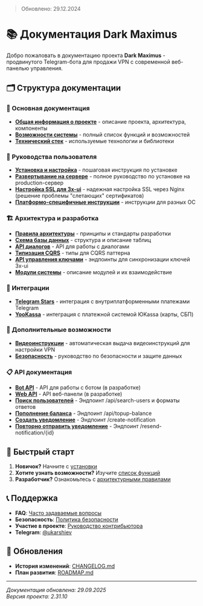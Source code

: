 > Обновлено: 29.12.2024
# 📚 Документация Dark Maximus

Добро пожаловать в документацию проекта **Dark Maximus** - продвинутого Telegram-бота для продажи VPN с современной веб-панелью управления.

## 🗂️ Структура документации

### 📖 Основная документация
- **[Общая информация о проекте](project-info.md)** - описание проекта, архитектура, компоненты
- **[Возможности системы](features.md)** - полный список функций и возможностей
- **[Технический стек](tech-stack.md)** - используемые технологии и библиотеки

### 🚀 Руководства пользователя
- **[Установка и настройка](installation.md)** - пошаговая инструкция по установке
- **[Развертывание на сервере](server-deployment.md)** - полное руководство по установке на production-сервер
- **[Настройка SSL для 3x-ui](ssl-setup-guide.md)** - надежная настройка SSL через Nginx (решение проблемы "слетающих" сертификатов)
- **[Платформо-специфичные инструкции](../instructions/)** - инструкции для разных ОС

### 🏗️ Архитектура и разработка
- **[Правила архитектуры](architecture-rules.md)** - принципы и стандарты разработки
- **[Схема базы данных](database.md)** - структура и описание таблиц
- **[API диалогов](dialog-api.md)** - API для работы с диалогами
- **[Типизация CQRS](generic-cqrs-typing.md)** - типы для CQRS паттерна
- **[API управления ключами](api/keys.md)** - эндпоинты для синхронизации ключей 3x-ui
- **[Модули системы](modules.md)** - описание модулей и их взаимодействие

### 🔌 Интеграции
- **[Telegram Stars](integrations/stars.md)** - интеграция с внутриплатформенными платежами Telegram
- **[YooKassa](integrations/yookassa.md)** - интеграция с платежной системой ЮKassa (карты, СБП)

### 🎥 Дополнительные возможности
- **[Видеоинструкции](video-instructions.md)** - автоматическая выдача видеоинструкций для настройки VPN
- **[Безопасность](security.md)** - руководство по безопасности и защите данных

### 📋 API документация
- **[Bot API](api/)** - API для работы с ботом (в разработке)
- **[Web API](api/)** - API веб-панели (в разработке)
- **[Поиск пользователей](api/search-users.md)** - Эндпоинт /api/search-users и форматы ответов
- **[Пополнение баланса](api/topup-balance.md)** - Эндпоинт /api/topup-balance
- **[Создать уведомление](api/create-notification.md)** - Эндпоинт /create-notification
- **[Повторно отправить уведомление](api/resend-notification.md)** - Эндпоинт /resend-notification/{id}

## 🚀 Быстрый старт

1. **Новичок?** Начните с [установки](installation.md)
2. **Хотите узнать возможности?** Изучите [список функций](features.md)
3. **Разработчик?** Ознакомьтесь с [архитектурными правилами](architecture-rules.md)

## 📞 Поддержка

- **FAQ**: [Часто задаваемые вопросы](../FAQ.md)
- **Безопасность**: [Политика безопасности](../SECURITY.md)
- **Участие в проекте**: [Руководство контрибьютора](../CONTRIBUTING.md)
- **Telegram**: [@ukarshiev](https://t.me/ukarshiev)

## 🔄 Обновления

- **История изменений**: [CHANGELOG.md](../CHANGELOG.md)
- **План развития**: [ROADMAP.md](../ROADMAP.md)

---

*Документация обновлена: 29.09.2025*  
*Версия проекта: 2.31.10*
